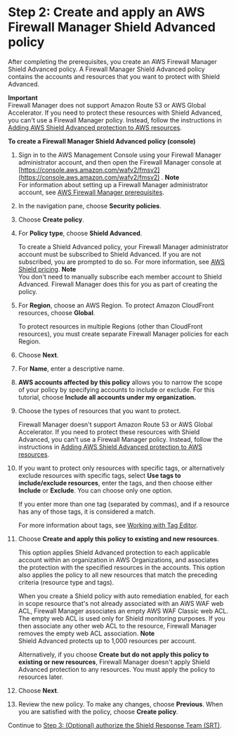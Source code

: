 # Step 2: Create and apply an AWS Firewall Manager Shield Advanced policy<a name="get-started-fms-shield-create-security-policy"></a>

After completing the prerequisites, you create an AWS Firewall Manager Shield Advanced policy\. A Firewall Manager Shield Advanced policy contains the accounts and resources that you want to protect with Shield Advanced\.

**Important**  
Firewall Manager does not support Amazon Route 53 or AWS Global Accelerator\. If you need to protect these resources with Shield Advanced, you can't use a Firewall Manager policy\. Instead, follow the instructions in [Adding AWS Shield Advanced protection to AWS resources](configure-new-protection.md)\. <a name="get-started-fms-shield-create-security-policy-procedure"></a>

**To create a Firewall Manager Shield Advanced policy \(console\)**

1. Sign in to the AWS Management Console using your Firewall Manager administrator account, and then open the Firewall Manager console at [https://console.aws.amazon.com/wafv2/fmsv2](https://console.aws.amazon.com/wafv2/fmsv2) \. 
**Note**  
For information about setting up a Firewall Manager administrator account, see [AWS Firewall Manager prerequisites](fms-prereq.md)\.

1. In the navigation pane, choose **Security policies**\.

1. Choose **Create policy**\.

1. For **Policy type**, choose **Shield Advanced**\. 

   To create a Shield Advanced policy, your Firewall Manager administrator account must be subscribed to Shield Advanced\. If you are not subscribed, you are prompted to do so\. For more information, see [AWS Shield pricing](aws-shield-pricing.md)\.
**Note**  
You don't need to manually subscribe each member account to Shield Advanced\. Firewall Manager does this for you as part of creating the policy\.

1. For **Region**, choose an AWS Region\. To protect Amazon CloudFront resources, choose **Global**\.

   To protect resources in multiple Regions \(other than CloudFront resources\), you must create separate Firewall Manager policies for each Region\.

1. Choose **Next**\.

1. For **Name**, enter a descriptive name\. 

1. **AWS accounts affected by this policy** allows you to narrow the scope of your policy by specifying accounts to include or exclude\. For this tutorial, choose **Include all accounts under my organization\.** 

1. Choose the types of resources that you want to protect\.

   Firewall Manager doesn't support Amazon Route 53 or AWS Global Accelerator\. If you need to protect these resources with Shield Advanced, you can't use a Firewall Manager policy\. Instead, follow the instructions in [Adding AWS Shield Advanced protection to AWS resources](configure-new-protection.md)\.

1. If you want to protect only resources with specific tags, or alternatively exclude resources with specific tags, select **Use tags to include/exclude resources**, enter the tags, and then choose either **Include** or **Exclude**\. You can choose only one option\. 

   If you enter more than one tag \(separated by commas\), and if a resource has any of those tags, it is considered a match\.

   For more information about tags, see [Working with Tag Editor](https://docs.aws.amazon.com/awsconsolehelpdocs/latest/gsg/tag-editor.html)\.

1. Choose **Create and apply this policy to existing and new resources**\.

   This option applies Shield Advanced protection to each applicable account within an organization in AWS Organizations, and associates the protection with the specified resources in the accounts\. This option also applies the policy to all new resources that match the preceding criteria \(resource type and tags\)\. 

   When you create a Shield policy with auto remediation enabled, for each in scope resource that's not already associated with an AWS WAF web ACL, Firewall Manager associates an empty AWS WAF Classic web ACL\. The empty web ACL is used only for Shield monitoring purposes\. If you then associate any other web ACL to the resource, Firewall Manager removes the empty web ACL association\.
**Note**  
Shield Advanced protects up to 1,000 resources per account\.

   Alternatively, if you choose **Create but do not apply this policy to existing or new resources**, Firewall Manager doesn't apply Shield Advanced protection to any resources\. You must apply the policy to resources later\.

1. Choose **Next**\.

1. Review the new policy\. To make any changes, choose **Previous**\. When you are satisfied with the policy, choose **Create policy**\.

Continue to [Step 3: \(Optional\) authorize the Shield Response Team \(SRT\)](get-started-fms-shield-authorize-DRT.md)\.